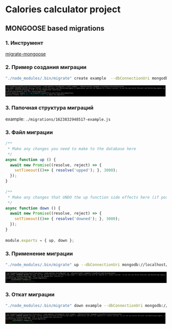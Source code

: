 # Calories calculator project

## MONGOOSE based migrations

### 1. Инструмент

[migrate-mongoose](https://www.npmjs.com/package/migrate-mongoose)

### 2. Пример создания миграции

```bash
"./node_modules/.bin/migrate" create example  --dbConnectionUri mongodb://localhost/caloriesCalculator
```

![create](./mig_create.png)

### 3. Папочная структура миграций

example: ``` ./migrations/1623832948517-example.js ```

### 3. Файл миграции

```js
/**
 * Make any changes you need to make to the database here
 */
async function up () {
  await new Promise((resolve, reject) => {
    setTimeout(()=> { resolve('upped'); }, 3000);
  });
}

/**
 * Make any changes that UNDO the up function side effects here (if possible)
 */
async function down () {
  await new Promise((resolve, reject) => {
    setTimeout(()=> { resolve('downed'); }, 3000);
  });
}

module.exports = { up, down };

```

### 3. Применение миграции

```bash
"./node_modules/.bin/migrate" up --dbConnectionUri mongodb://localhost/caloriesCalculator
```

![up](./mig_up.png)

### 3. Откат миграции

```bash
"./node_modules/.bin/migrate" down example --dbConnectionUri mongodb://localhost/caloriesCalculator
```

![down](./mig_down.png)